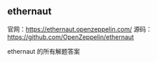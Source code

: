 ## ethernaut

官网：https://ethernaut.openzeppelin.com/
源码：https://github.com/OpenZeppelin/ethernaut

ethernaut 的所有解题答案
